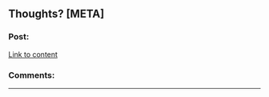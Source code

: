 ## Thoughts? [META]

### Post:

[Link to content](https://twitter.com/mattyglesias/status/1253824253738323969?s=19)

### Comments:

---

